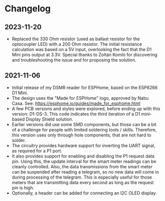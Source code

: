 # Changelog

## 2023-11-20

* Replaced the 330 Ohm resistor (used as ballast resistor for the optocoupler
  LED) with a 200 Ohm resistor. The initial resistance calculation was based
  on a 5V input, overlooking the fact that the D1 Mini pins output at 3.3V.
  Special thanks to Zoltán Komló for discovering and troubleshooting the issue
  and for proposing the solution.


## 2021-11-06

* Initial release of my DSMR reader for ESPHome, based on the ESP8266 D1 Mini.
* The design uses the "Made for ESPHome" logo, approved by Nabu Casa.
  See: https://esphome.io/guides/made_for_esphome.html
* A few PCB versions and styles were explored, before ending up with this version: D1-DS-3.
  This code indicates the third iteration of a D1 mini-based Display Shield solution.
* Earlier versions did use some SMD components, but those can be a bit of a challenge for people
  with limited soldering tools / skills. Therefore, this version uses only through hole components,
  that are not hard to solder.
* The circuitry provides hardware support for inverting the UART signal, as required for a P1 port.
* It also provides support for enabling and disabling the P1 request data pin. Using this, the
  update interval for the smart meter readings can be cleanly controlled. Also, the data transmissions
  from the smart meter can be suspended after reading a telegram, so no new data will come in during
  processing of the telegram. This is especially useful for those meters that are transmitting data
  every second as long as the request pin is high.
* Optionally, a header can be added for connecting an I2C OLED display.

